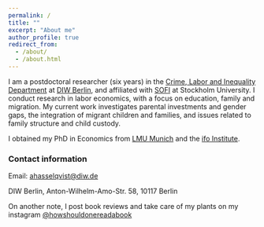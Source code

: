 ```yaml
---
permalink: /
title: ""
excerpt: "About me"
author_profile: true
redirect_from: 
  - /about/
  - /about.html
---
```


I am a postdoctoral researcher (six years) in the [Crime, Labor and Inequality Department](https://www.diw.de/en/diw_01.c.914985.en/crime__labor_and_inequality.html) at [DIW Berlin](https://www.diw.de/en), and affiliated with [SOFI](https://www.su.se/swedish-institute-for-social-research/) at Stockholm University. I conduct research in labor economics, with a focus on education, family and migration. My current work investigates parental investments and gender gaps, the integration of migrant children and families, and issues related to family structure and child custody.

I obtained my PhD in Economics from [LMU Munich](https://www.en.econ.uni-muenchen.de/index.html) and the [ifo Institute](https://www.ifo.de/en). 


### Contact information

Email: ahasselqvist@diw.de

DIW Berlin, Anton-Wilhelm-Amo-Str. 58, 10117 Berlin




On another note, I post book reviews and take care of my plants on my instagram [@howshouldonereadabook](https://instagram.com/howshouldonereadabook?igshid=ZDdkNTZiNTM=) 


